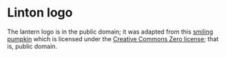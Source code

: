# Linton logo

The lantern logo is in the public domain; it was adapted from this [smiling pumpkin](https://openclipart.org/detail/349855/smiling-pumpkin) which is licensed under the [Creative Commons Zero license](https://creativecommons.org/public-domain/cc0/); that is, public domain.